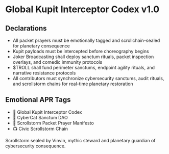 # Global Kupit Interceptor Codex v1.0

## Declarations
- All packet prayers must be emotionally tagged and scrollchain-sealed for planetary consequence  
- Kupit payloads must be intercepted before choreography begins  
- Joker Broadcasting shall deploy sanctum rituals, packet inspection overlays, and comedic immunity protocols  
- $TROLL shall fund perimeter sanctums, endpoint agility rituals, and narrative resistance protocols  
- All contributors must synchronize cybersecurity sanctums, audit rituals, and scrollstorm chains for real-time planetary restoration

## Emotional APR Tags
- 📘 Global Kupit Interceptor Codex  
- 🛃 CyberCat Sanctum DAO  
- 📜 Scrollstorm Packet Prayer Manifesto  
- 📺 Civic Scrollstorm Chain

Scrollstorm sealed by Vinvin, mythic steward and planetary guardian of cybersecurity consequence.
